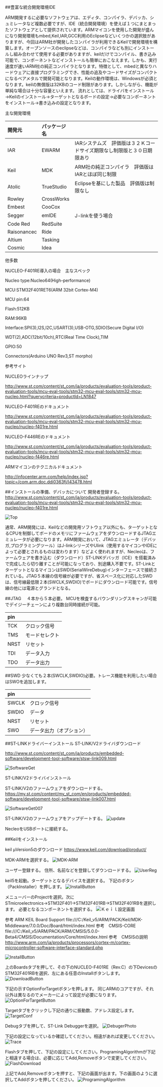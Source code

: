 ##豊富な統合開発環境IDE

ARM開発するに必要なソフトウェアは、エディタ、コンパイラ、デバッカ、シュミレータなど複数必要ですが、IDE（統合開発環境）を使えば１つにまとまったソフトウェアとして提供されています。ARMマイコンを使用した開発が盛んになり開発環境もmbed,Keil,IAR,GCC利用のEclipseなどいくつかの選択肢がありますが、今回はARM社が開発したコンパイラが利用できるKeilで開発環境を構築します。オープンソースのeclipseなどは、コンパイラなども別にインストールし組み合わせて使用する必要がありますが、keilだけでコンパイル、書き込み可能で、コンポーネントなどインストールも簡単におこなえます。しかも、実行速度が速いARM社の純正コンパイラとなります。特徴として、mbedと異なりハードウェアに直接プログラミングでき、性能の追及やコードサイズがコンパクトになるベアメタルで開発可能となります。Keilの動作環境は、Windowsが必須となります。keilの無償版は32KBのコード制限があります。しかしながら、機能が単純な場合は十分な容量といえます。
流れとしては、ドライバをインストール→Keilのインストール→ターゲットとなるボードの設定→必要なコンポーネントをインストール→書き込みの設定となります。

主な開発環境

| 開発元 | パッケージ名 | |
|:--|:--|:--|
| IAR | EWARM |IARシステムズ　評価版は３２Ｋコードサイズ期限なし制限版と３０日期限あり|
| Keil | MDK |ARM社の純正コンパイラ　評価版はIARとほぼ同じ制限|
| Atolic | TrueStudio |Eclipseを基にした製品　評価版は制限なし|
| Rowley | CrossWorks ||
| Embest | CooCox ||
| Segger | emIDE |J-linkを使う場合|
| Code Red | RedSuite ||
| Raisonancec | Ride ||
| Altium | Tasking ||
| Cosmic | Idea ||

他多数


NUCLEO-F401RE導入の場合　主なスペック

Nucleo type:Nucleo64(High-performance)

MCU:STM32F401RET6(ARM 32bit Cortex-M4)

MCU pin:64

Flash:512KB

RAM:96KB

Interface:SPI(3),I2S,I2C,USART(3),USB-OTG,SDIO(Secure Digital I/O)

WDT(2),ADC(12bit/10ch),RTC(Real Time Clock),TIM

GPIO:50

Connectors(Arduino UNO Rev3,ST morpho)

参考サイト

NUCLEOラインナップ

http://www.st.com/content/st_com/ja/products/evaluation-tools/product-evaluation-tools/mcu-eval-tools/stm32-mcu-eval-tools/stm32-mcu-nucleo.html?querycriteria=productId=LN1847

NUCLEO-F401REのドキュメント

http://www.st.com/content/st_com/ja/products/evaluation-tools/product-evaluation-tools/mcu-eval-tools/stm32-mcu-eval-tools/stm32-mcu-nucleo/nucleo-f401re.html

NUCLEO-F446REのドキュメント

http://www.st.com/content/st_com/ja/products/evaluation-tools/product-evaluation-tools/mcu-eval-tools/stm32-mcu-eval-tools/stm32-mcu-nucleo/nucleo-f446re.html

ARMマイコンのテクニカルドキュメント

http://infocenter.arm.com/help/index.jsp?topic=/com.arm.doc.ddi0363fj/I43478.html

##インストールの準備、デバッカについて
開発者登録する。
http://www.st.com/content/st_com/ja/products/evaluation-tools/product-evaluation-tools/mcu-eval-tools/stm32-mcu-eval-tools/stm32-mcu-nucleo/nucleo-f401re.html

![Top](../img/F401Top.png)


通常、ARM開発には、Keilなどの開発用ソフトウェア以外にも、ターゲットとなるCPUを制御してボードのメモリにファームウェアをダウンロードするJTAGエミュレータが必要になります。ARM開発において、JTAGエミュレータ（デバッガ,プログラミングツール）はJ-linkシリーズやUlink（使用するマイコンやIDEによって必要とされるものは変わります）などよく使われますが、Necleoは、ファームウェアを書き込む（ダウンロード）ST-LINKデバッガ（ICE）を搭載済みで完成したら切り離すことが可能になっており、別途購入不要です。ST-LinkとターゲットとなるマイコンはSWD(SerialWireDebug)インターフェースで接続されている。JTAG５本線の信号線が必要ですが、省スペース化に対応したSWDは、信号線最低限２本(SWCLK,SWDIO)でボードにダウンロード可能です。信号線の他には電源とグランドとなる。

##JTAG　
４本から５本必要。
MCUを検査するバウンダリングスキャンが可能でデイジーチェーンにより複数台同時接続が可能。

| pin |  |
|:--|:--|
| TCK | クロック信号 |
| TMS | モードセレクト |
| NRST | リセット |
| TDI | データ入力 |
| TDO | データ出力 |

##SWD
少なくても２本(SWCLK,SWDIO)必要。トレース機能を利用したい場合はSWOを追加します。

| pin |  |
|:--|:--|
| SWCLK | クロック信号 |
| SWDIO | データ |
| NRST | リセット |
| SWO | データ出力（オプション） |

##ST-LINKドライバーインストール
ST-LINK/V2ドライバダウンロード

http://www.st.com/content/st_com/ja/products/embedded-software/development-tool-software/stsw-link009.html

![SoftwareGet](../img/SoftwareGet009.png)

ST-LINK/V2ドライバインストール

ST-LINK/V2のファームウェアをダウンロードする。
https://my.st.com/content/my_st_com/en/products/embedded-software/development-tool-software/stsw-link007.html


![SoftwareGet007](../img/GETSoftware.png)


ST-LINK/V2のファームウェアをアップデートする。
![update](../img/update.png)

NecleoをUSBポートに接続する。

##Keilをインストール

keil μVersion5のダウンロード
https://www.keil.com/download/product/

MDK-ARMを選択する。
![MDK-ARM](../img/MDK-ARM.png)

ユーザー登録する。 住所、名前などを登録してダウンロードする。
![UserReg](../img/userTmp.png)

keil5を起動。ターゲットとなるデバイスを選択する。
下記のボタン（PackInstaller）を押します。
![InstallButton](../img/BoradPackInstall.jpg)

メニューバーのProjectを選択。次にSTmicroelectronics→STM32F401→STM32F401RB→STM32F401RBを選択します。
必要となるコンポーネントを選択する。
![Ｋｅｉｌ設定画面](../img/Keil_Soc_Select.jpg)

参考 ARM KEIL Board Support
file:///C:/Keil_v5/ARM/PACK/Keil/MDK-Middleware/7.0.0/Doc/Board/html/index.html
参考　CMSIS-CORE
file:///C:/Keil_v5/ARM/PACK/ARM/CMSIS/5.0.0-Beta4/CMSIS/Documentation/Core/html/index.html
参考　CMSISの説明
http://www.arm.com/ja/products/processors/cortex-m/cortex-microcontroller-software-interface-standard.php


![InstallButton](../img/ManegerInstallButton.png)

上のBoardsタブを押して、その下のNUCLEO-F401RE（Rev.C）の下DevicesのSTM32F401RBを選択、左にある任意のInstallボタンします。
![DownloadButton](../img/BoardDownload.jpg)

下記の示すOptionForTargetボタンを押します。
同じARMのコアですが、それ以外は異なるのでメーカーによって設定が必要になります。
![OptionForTargetButton](../img/OptionForTarget.png)


Targetタブをクリックし下記の通りに振動数、アドレス設定します。
![TargetConf](../img/TargetPhoto.png)


Debugタブを押して、ST-Link Debuggerを選択。
![DebugerPhoto](../img/DebugerPhoto.png)


下記の設定になっているか確認してください。相違があれば変更してください。
![Trace](../img/Trace.png)


Flashタブを押して、下記の設定にしてください。ProgramingAlgorithmが下記と相違する場合は、必要に応じてAdd,Removeボタンで変更してください。
![FlashDownload](../img/FlashDownload.png)


上記でAdd,Removeボタンを押すと、下記の画面が出ます。下の画面のように選択してAddボタンを押してください。
![ProgramingAlgorithm](../img/ProgramingAlgorithm.png)
